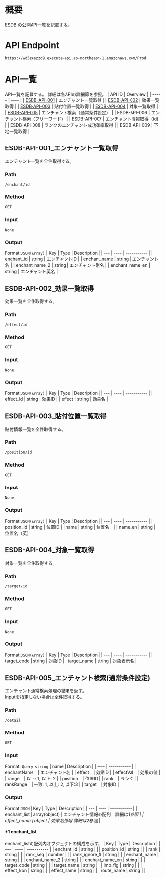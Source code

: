 # 概要
ESDB の公開API一覧を記載する。

# API Endpoint  
```
https://wd5zeazzd9.execute-api.ap-northeast-1.amazonaws.com/Prod
```

# API一覧
API一覧を記載する。
詳細は各APIの詳細節を参照。
| API ID | Overview |
| ----- | ---- |
| [ESDB-API-001](#ESDB-API-001_エンチャント一覧取得) | エンチャント一覧取得 |
| [ESDB-API-002](#ESDB-API-002_効果一覧取得) | 効果一覧取得 |
| [ESDB-API-003](#ESDB-API-003_貼付位置一覧取得) | 貼付位置一覧取得 |
| [ESDB-API-004](#ESDB-API-004_対象一覧取得) | 対象一覧取得 |
| [ESDB-API-005](#ESDB-API-005_エンチャント検索通常条件設定) | エンチャント検索（通常条件設定） |
| ESDB-API-006 | エンチャント検索（フリーワード） |
| ESDB-API-007 | エンチャント情報取得（id) |
| ESDB-API-008 | ランクのエンチャント成功確率取得 |
| ESDB-API-009 | 下地一覧取得 |

## ESDB-API-001_エンチャント一覧取得
エンチャント一覧を全件取得する。  
### Path
```
/enchant/id
```
### Method
```
GET
```
### Input
`None`
### Output
Format:`JSON(Array)`
| Key | Type | Description |
| --- | ---- | ----------- |
| enchant_id | string | エンチャントID |
| enchant_name | string | エンチャント名 |
| enchant_name_2 | string | エンチャント別名 |
| enchant_name_en | string | エンチャント英名 |

## ESDB-API-002_効果一覧取得
効果一覧を全件取得する。
### Path
```
/effect/id
```
### Method
```
GET
```
### Input
`None`
### Output
Format:`JSON(Array)`
| Key |	Type | Description |
| --- | ---- | ----------- |
| effect_id | string | 効果ID |
| effect | string | 効果名 |

## ESDB-API-003_貼付位置一覧取得
貼付情報一覧を全件取得する。
### Path
```
/position/id
```
### Method
```
GET
```
### Input
`None`

### Output
Format:`JSON(Array)`
| Key | Type | Description |
| --- | ---- | ----------- |
| position_id | string | 位置ID |
| name | string | 位置名　|
| name_en | string | 位置名（英） |

## ESDB-API-004_対象一覧取得
対象一覧を全件取得する。
### Path
```
/target/id
```
### Method
```
GET
```
### Input
` None `

### Output
Format:`JSON(Array)`
| Key | Type | Description |
| --- | ---- | ----------- |
| target_code | string | 対象ID |
| target_name | string | 対象表示名 |

## ESDB-API-005_エンチャント検索(通常条件設定)
エンチャント通常検索処理の結果を返す。  
Inputを指定しない場合は全件取得する。

### Path
```
/detail
```
### Method
```
GET
```
### Input
Format: `Query string`
| name | Description |
| ---- | ----------- |
| enchantName　| エンチャント名 |
| effect　| 効果ID |
| effectVal　| 効果の値 |
| range　| 以上: 1, 以下: 2 |
| position　| 位置ID |
| rank　| ランク |
| rankRange　| 一致: 1, 以上: 2, 以下:3 |
| target　| 対象ID |


### Output
Format:`JSON`
| Key | Type | Description |
| --- | ---- | ----------- |
| enchant_list | array(object) | エンチャント情報の配列　詳細は*1参照 |
| effect_name | object | 効果名情報 詳細は*2参照 |

#### *1 enchant_list
enchant_listの配列内オブジェクトの構成を示す。
| Key | Type | Description |
| --- | ---- | ----------- |
| enchant_id | string | |
| position_id | string | |
| rank | string | |
| rank_seq | number | |
| rank_ignore_fl | string | |
| enchant_name | string | |
| enchant_name_2 | string | |
| enchant_name_en | string | |
| target_code | string | |
| target_name | string | |
| imp_flg | string | |
| effect_kbn | string | |
| effect_name | string | |
| route_name | string | |
